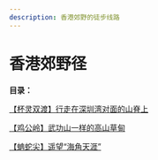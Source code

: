 ```yaml
---
description: 香港郊野的徒步线路
---
```


# 香港郊野径

**目录：**

[【杯灵双渡】行走在深圳湾对面的山脊上](bei-ling-shuang-du-hang-zou-zai-shen-zhen-wan-dui-mian-de-shan-ji-shang.md)

[【鸡公岭】武功山一样的高山草甸](ji-gong-ling-wu-gong-shan-yi-yang-de-gao-shan-cao-dian.md)

[【蚺蛇尖】遥望“海角天涯”](ran-she-jian-yao-wang-hai-jiao-tian-ya.md)
